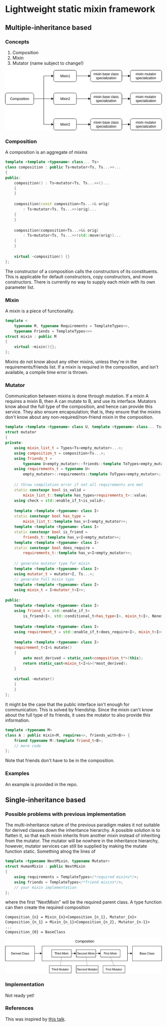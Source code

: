 # Lightweight static mixin framework
## Multiple-inheritance based
### Concepts
1. Composition
2. Mixin
3. Mutator (name subject to change!)


![class diagram](class_diagram.png)

### Composition
A composition is an aggregate of mixins
```C++
template <template <typename> class... Ts>
class composition : public Ts<mutator<Ts, Ts...>>...
{
public:
	composition() : Ts<mutator<Ts, Ts...>>()...
	{
	}

	composition(const composition<Ts...>& orig)
	    : Ts<mutator<Ts, Ts...>>(orig)...
	{
	}

	composition(composition<Ts...>&& orig)
	    : Ts<mutator<Ts, Ts...>>(std::move(orig))...
	{
	}

	virtual ~composition() {}
};
```
The constructor of a composition calls the constructors of its constituents.
This is applicable for default constructors, copy constructors, and move constructors.
There is currently no way to supply each mixin with its own parameter list.

### Mixin
A mixin is a piece of functionality.
```C++
template <
    typename M, typename Requirements = TemplateTypes<>,
    typename Friends = TemplateTypes<>>
struct mixin : public M
{
	virtual ~mixin(){};
};
```
Mixins do not know about any other mixins, unless they're in the requirements/friends list.
If a mixin is required in the composition, and isn't available, a compile time error is thrown.

### Mutator
Communication between mixins is done through mutation.
If a mixin A requires a mixin B, then A can mutate to B, and use its interface.
Mutators know about the full type of the composition, and hence can provide this service. 
They also ensure encapsulation; that is, they ensure that the mixins don't know about any non-required/non-friend mixin in the composition.
```C++
template <template <typename> class U, template <typename> class... Ts>
struct mutator
{
private:
	using mixin_list_t = Types<Ts<empty_mutator>...>;
	using composition_t = composition<Ts...>;
	using friends_t =
	    typename U<empty_mutator>::friends::template ToTypes<empty_mutator>;
	using requirements_t = typename U<
	    empty_mutator>::requirements::template ToTypes<empty_mutator>;

	// throw compilation error if not all requirements are met
	static constexpr bool is_valid =
	    mixin_list_t::template has_types<requirements_t>::value;
	using check = std::enable_if_t<is_valid>;

	template <template <typename> class I>
	static constexpr bool has_type =
	    mixin_list_t::template has_v<I<empty_mutator>>;
	template <template <typename> class I>
	static constexpr bool is_friend =
	    friends_t::template has_v<I<empty_mutator>>;
	template <template <typename> class I>
	static constexpr bool does_require =
	    requirements_t::template has_v<I<empty_mutator>>;

	// generate mutator type for mixin
	template <template <typename> class I>
	using mutator_t = mutator<I, Ts...>;
	// generate full mixin type
	template <template <typename> class I>
	using mixin_t = I<mutator_t<I>>;

public:
	template <template <typename> class I>
	using friend_t = std::enable_if_t<
	    is_friend<I>, std::conditional_t<has_type<I>, mixin_t<I>, None>>;

	template <template <typename> class I>
	using requirement_t = std::enable_if_t<does_require<I>, mixin_t<I>>;

	template <template <typename> class I>
	requirement_t<I>& mutate()
	{
		auto most_derived = static_cast<composition_t*>(this);
		return static_cast<mixin_t<I>&>(*most_derived);
	}

	virtual ~mutator()
	{
	}
};
```
It might be the case that the public interface isn't enough for communication. This is solved by friendship. Since the mixin can't know about the full type of its friends, it uses the mutator to also provide this information.
```C++
template <typename M>
class A : public mixin<M, requires<>, friends_with<B>> {
    friend typename M::template friend_t<B>;
    // more code
};
```
Note that friends don't have to be in the composition.

### Examples
An example is provided in the repo.

## Single-inheritance based
### Possible problems with previous implementation
The multi-inheritance nature of the previous paradigm makes it not suitable for derived classes down the inheritance hierarchy.
A possible solution is to flatten it, so that each mixin inherits from another mixin instead of inheriting from the mutator. 
The mutator will be nowhere in the inheritance hierarchy, however, mutator services can still be supplied by making the mutate function static. Something alnog the lines of
```C++
template <typename NextMixin, typename Mutator>
struct HumanMixin : public NextMixin
{
	using requirements = TemplateTypes</*required mixins*/>;
	using friends = TemplateTypes</*friend mixins*/>;
	// your mixin implementation
};
```
where the first "NextMixin" will be the required parent class.
A type function can then create the required composition
```
Composition_{n} = Mixin_{n}<Composition_{n_1}, Mutator_{n}>
Composition_{n_1} = Mixin_{n_1}<Composition_{n_2}, Mutator_{n-1}>
...
Composition_{0} = BaseClass
```

![class diagram](single_inheritance_class_diagram.png)

### Implementation
Not ready yet!

### References
This was inspired by [this talk](https://www.youtube.com/watch?v=wWZi_wPyVvs).